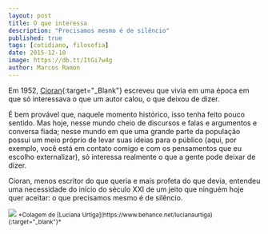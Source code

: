 ```yaml
---
layout: post
title: O que interessa
description: "Precisamos mesmo é de silêncio"
published: true
tags: [cotidiano, filosofia]
date: 2015-12-10
image: https://db.tt/ItGi7w4g
author: Marcos Ramon
---
```


Em 1952, [Cioran](https://pt.wikipedia.org/wiki/Emil_Cioran){:target="_Blank"} escreveu que vivia em uma época em que só interessava o que um autor calou, o que deixou de dizer. 

É bem provável que, naquele momento histórico, isso tenha feito pouco sentido. Mas hoje, nesse mundo cheio de discursos e falas e argumentos e conversa fiada; nesse mundo em que uma grande parte da população possui um meio próprio de levar suas ideias para o público (aqui, por exemplo, você está em contato comigo e com os pensamentos que eu escolho externalizar), só interessa realmente o que a gente pode deixar de dizer.

Cioran, menos escritor do que queria e mais profeta do que devia, entendeu uma necessidade do início do século XXI de um jeito que ninguém hoje quer aceitar: o que precisamos mesmo é de silêncio. 

<img src="https://db.tt/ItGi7w4g">
<small>*Colagem de [Luciana Urtiga](https://www.behance.net/lucianaurtiga){:target="_blank"}*</small>
